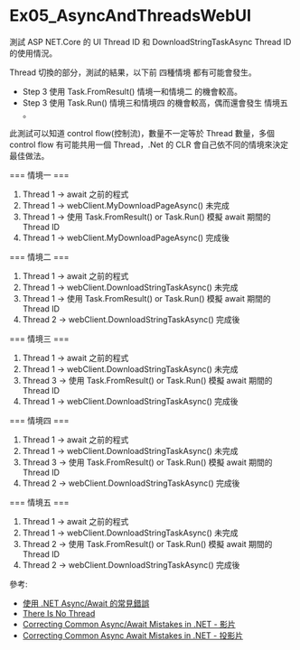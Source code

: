 # Ex05_AsyncAndThreadsWebUI

測試 ASP NET.Core 的 UI Thread ID 和 DownloadStringTaskAsync Thread ID 的使用情況。

Thread 切換的部分，測試的結果，以下前 四種情境 都有可能會發生。

- Step 3 使用 Task.FromResult() 情境一和情境二 的機會較高。
- Step 3 使用 Task.Run() 情境三和情境四 的機會較高，偶而還會發生 情境五 。

此測試可以知道 control flow(控制流)，數量不一定等於 Thread 數量，多個 control flow 有可能共用一個 Thread，.Net 的 CLR 會自己依不同的情境來決定最佳做法。

=== 情境一 ===
1. Thread 1 -> await 之前的程式
2. Thread 1 -> webClient.MyDownloadPageAsync() 未完成
3. Thread 1 -> 使用 Task.FromResult() or Task.Run() 模擬 await 期間的 Thread ID
4. Thread 1 -> webClient.MyDownloadPageAsync() 完成後

=== 情境二 ===
1. Thread 1 -> await 之前的程式
2. Thread 1 -> webClient.DownloadStringTaskAsync() 未完成
3. Thread 1 -> 使用 Task.FromResult() or Task.Run() 模擬 await 期間的 Thread ID
4. Thread 2 -> webClient.DownloadStringTaskAsync() 完成後

=== 情境三 ===
1. Thread 1 -> await 之前的程式
2. Thread 1 -> webClient.DownloadStringTaskAsync() 未完成
3. Thread 3 -> 使用 Task.FromResult() or Task.Run() 模擬 await 期間的 Thread ID
4. Thread 1 -> webClient.DownloadStringTaskAsync() 完成後

=== 情境四 ===
1. Thread 1 -> await 之前的程式
2. Thread 1 -> webClient.DownloadStringTaskAsync() 未完成
3. Thread 3 -> 使用 Task.FromResult() or Task.Run() 模擬 await 期間的 Thread ID
4. Thread 2 -> webClient.DownloadStringTaskAsync() 完成後

=== 情境五 ===
1. Thread 1 -> await 之前的程式
2. Thread 1 -> webClient.DownloadStringTaskAsync() 未完成
3. Thread 2 -> 使用 Task.FromResult() or Task.Run() 模擬 await 期間的 Thread ID
4. Thread 2 -> webClient.DownloadStringTaskAsync() 完成後

參考:
- [使用 .NET Async/Await 的常見錯誤](https://blog.darkthread.net/blog/common-async-await-mistakes)
- [There Is No Thread](https://blog.stephencleary.com/2013/11/there-is-no-thread.html)
- [Correcting Common Async/Await Mistakes in .NET - 影片](https://www.youtube.com/watch?v=J0mcYVxJEl0)
- [Correcting Common Async Await Mistakes in .NET - 投影片](https://www.slideshare.net/secret/M1kWxIKW7q20ku)